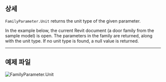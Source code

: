 ## 상세
`FamilyParameter.Unit` returns the unit type of the given parameter.

In the example below, the current Revit document (a door family from the sample model) is open. The parameters in the family are returned, along with the unit type. If no unit type is found, a null value is returned.
___
## 예제 파일

![FamilyParameter.Unit](./Revit.Elements.FamilyParameter.Unit_img.jpg)
